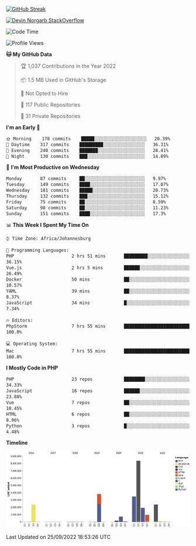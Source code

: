 
[![GitHub Streak](http://github-readme-streak-stats.herokuapp.com?user=DevinNorgarb&date_format=M%20j%5B%2C%20Y%5D)](https://git.io/streak-stats)


[![Devin Norgarb StackOverflow](https://github-readme-stackoverflow.vercel.app/?userID=4993755)](https://stackoverflow.com/users/4993755/devin-norgarb)

<!--START_SECTION:waka-->
![Code Time](http://img.shields.io/badge/Code%20Time-5%2C768%20hrs%2056%20mins-blue)

![Profile Views](http://img.shields.io/badge/Profile%20Views-2-blue)

**🐱 My GitHub Data** 

> 🏆 1,037 Contributions in the Year 2022
 > 
> 📦 1.5 MB Used in GitHub's Storage 
 > 
> 🚫 Not Opted to Hire
 > 
> 📜 117 Public Repositories 
 > 
> 🔑 31 Private Repositories  
 > 
**I'm an Early 🐤** 

```text
🌞 Morning    178 commits    █████░░░░░░░░░░░░░░░░░░░░   20.39% 
🌆 Daytime    317 commits    █████████░░░░░░░░░░░░░░░░   36.31% 
🌃 Evening    248 commits    ███████░░░░░░░░░░░░░░░░░░   28.41% 
🌙 Night      130 commits    ███░░░░░░░░░░░░░░░░░░░░░░   14.89%

```
📅 **I'm Most Productive on Wednesday** 

```text
Monday       87 commits     ██░░░░░░░░░░░░░░░░░░░░░░░   9.97% 
Tuesday      149 commits    ████░░░░░░░░░░░░░░░░░░░░░   17.07% 
Wednesday    181 commits    █████░░░░░░░░░░░░░░░░░░░░   20.73% 
Thursday     132 commits    ███░░░░░░░░░░░░░░░░░░░░░░   15.12% 
Friday       75 commits     ██░░░░░░░░░░░░░░░░░░░░░░░   8.59% 
Saturday     98 commits     ██░░░░░░░░░░░░░░░░░░░░░░░   11.23% 
Sunday       151 commits    ████░░░░░░░░░░░░░░░░░░░░░   17.3%

```


📊 **This Week I Spent My Time On** 

```text
⌚︎ Time Zone: Africa/Johannesburg

💬 Programming Languages: 
PHP                      2 hrs 51 mins       █████████░░░░░░░░░░░░░░░░   36.15% 
Vue.js                   2 hrs 5 mins        ██████░░░░░░░░░░░░░░░░░░░   26.49% 
Docker                   50 mins             ██░░░░░░░░░░░░░░░░░░░░░░░   10.57% 
YAML                     39 mins             ██░░░░░░░░░░░░░░░░░░░░░░░   8.37% 
JavaScript               34 mins             █░░░░░░░░░░░░░░░░░░░░░░░░   7.34%

🔥 Editors: 
PhpStorm                 7 hrs 55 mins       █████████████████████████   100.0%

💻 Operating System: 
Mac                      7 hrs 55 mins       █████████████████████████   100.0%

```

**I Mostly Code in PHP** 

```text
PHP                      23 repos            ████████░░░░░░░░░░░░░░░░░   34.33% 
JavaScript               16 repos            ██████░░░░░░░░░░░░░░░░░░░   23.88% 
Vue                      7 repos             ██░░░░░░░░░░░░░░░░░░░░░░░   10.45% 
HTML                     6 repos             ██░░░░░░░░░░░░░░░░░░░░░░░   8.96% 
Python                   3 repos             █░░░░░░░░░░░░░░░░░░░░░░░░   4.48%

```


**Timeline**

![Chart not found](https://raw.githubusercontent.com/DevinNorgarb/DevinNorgarb/main/charts/bar_graph.png) 


 Last Updated on 25/09/2022 18:53:26 UTC
<!--END_SECTION:waka-->

